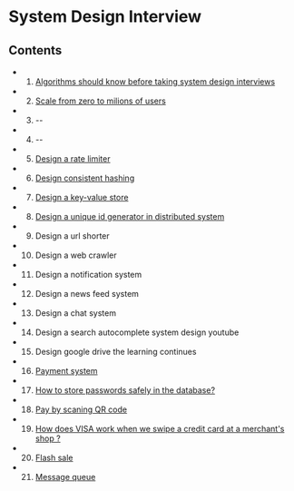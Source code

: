 # System Design Interview

## Contents
- 1. [Algorithms should know before taking system design interviews](./algorithms_for_sdi.md)
- 2. [Scale from zero to milions of users](./scale_0_1M_of_users.md)
- 3. --
- 4. --
- 5. [Design a rate limiter](./design_a_rate_limter.md)
- 6. [Design consistent hashing](./design_consistent_hashing.md)
- 7. [Design a key-value store](./key_value_store.md)
- 8. [Design a unique id generator in distributed system](./unique_id_generator.md)
- 9. Design a url shorter
- 10. Design a web crawler
- 11. Design a notification system
- 12. Design a news feed system
- 13. Design a chat system
- 14. Design a search autocomplete system design youtube
- 15. Design google drive the learning continues
- 16. [Payment system](./payment_system.md)
- 17. [How to store passwords safely in the database?](https://www.youtube.com/watch?v=zt8Cocdy15c)
- 18. [Pay by scaning QR code](./pay_by_scanig.md)
- 19. [How does VISA work when we swipe a credit card at a merchant's shop ?](./visa.md)
- 20. [Flash sale](./flash_sale.md)
- 21. [Message queue](./message_queue.md)

